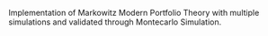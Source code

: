 Implementation of Markowitz Modern Portfolio Theory with multiple simulations and validated through Montecarlo Simulation.
